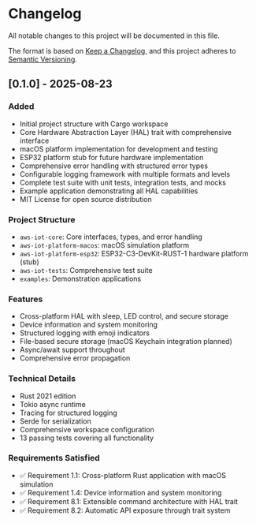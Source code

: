 # Changelog

All notable changes to this project will be documented in this file.

The format is based on [Keep a Changelog](https://keepachangelog.com/en/1.0.0/),
and this project adheres to [Semantic Versioning](https://semver.org/spec/v2.0.0.html).

## [0.1.0] - 2025-08-23

### Added
- Initial project structure with Cargo workspace
- Core Hardware Abstraction Layer (HAL) trait with comprehensive interface
- macOS platform implementation for development and testing
- ESP32 platform stub for future hardware implementation
- Comprehensive error handling with structured error types
- Configurable logging framework with multiple formats and levels
- Complete test suite with unit tests, integration tests, and mocks
- Example application demonstrating all HAL capabilities
- MIT License for open source distribution

### Project Structure
- `aws-iot-core`: Core interfaces, types, and error handling
- `aws-iot-platform-macos`: macOS simulation platform
- `aws-iot-platform-esp32`: ESP32-C3-DevKit-RUST-1 hardware platform (stub)
- `aws-iot-tests`: Comprehensive test suite
- `examples`: Demonstration applications

### Features
- Cross-platform HAL with sleep, LED control, and secure storage
- Device information and system monitoring
- Structured logging with emoji indicators
- File-based secure storage (macOS Keychain integration planned)
- Async/await support throughout
- Comprehensive error propagation

### Technical Details
- Rust 2021 edition
- Tokio async runtime
- Tracing for structured logging
- Serde for serialization
- Comprehensive workspace configuration
- 13 passing tests covering all functionality

### Requirements Satisfied
- ✅ Requirement 1.1: Cross-platform Rust application with macOS simulation
- ✅ Requirement 1.4: Device information and system monitoring  
- ✅ Requirement 8.1: Extensible command architecture with HAL trait
- ✅ Requirement 8.2: Automatic API exposure through trait system